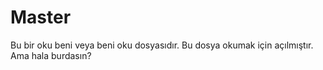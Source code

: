 <h1>Master</h1>
Bu bir oku beni veya beni oku dosyasıdır.
Bu dosya okumak için açılmıştır.
Ama hala burdasın?
